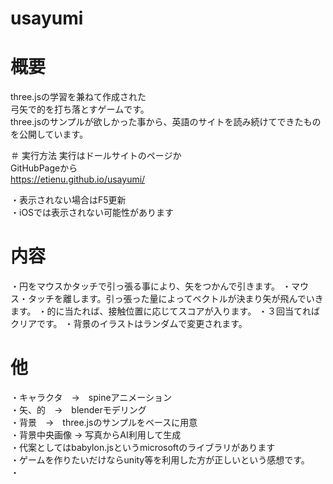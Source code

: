 # usayumi

# 概要
three.jsの学習を兼ねて作成された<br>
弓矢で的を打ち落とすゲームです。<br>
three.jsのサンプルが欲しかった事から、英語のサイトを読み続けてできたものを公開しています。<br>

＃ 実行方法
実行はドールサイトのページか<br>
GitHubPageから<br>
https://etienu.github.io/usayumi/

・表示されない場合はF5更新<br>
・iOSでは表示されない可能性があります<br>

# 内容
・円をマウスかタッチで引っ張る事により、矢をつかんで引きます。
・マウス・タッチを離します。引っ張った量によってベクトルが決まり矢が飛んでいきます。
・的に当たれば、接触位置に応じてスコアが入ります。
・３回当てればクリアです。
・背景のイラストはランダムで変更されます。

# 他
・キャラクタ　→　spineアニメーション<br>
・矢、的　→　blenderモデリング<br>
・背景　→　three.jsのサンプルをベースに用意<br>
・背景中央画像 → 写真からAI利用して生成<br>
・代案としてはbabylon.jsというmicrosoftのライブラリがあります<br>
・ゲームを作りたいだけならunity等を利用した方が正しいという感想です。<br>
・
